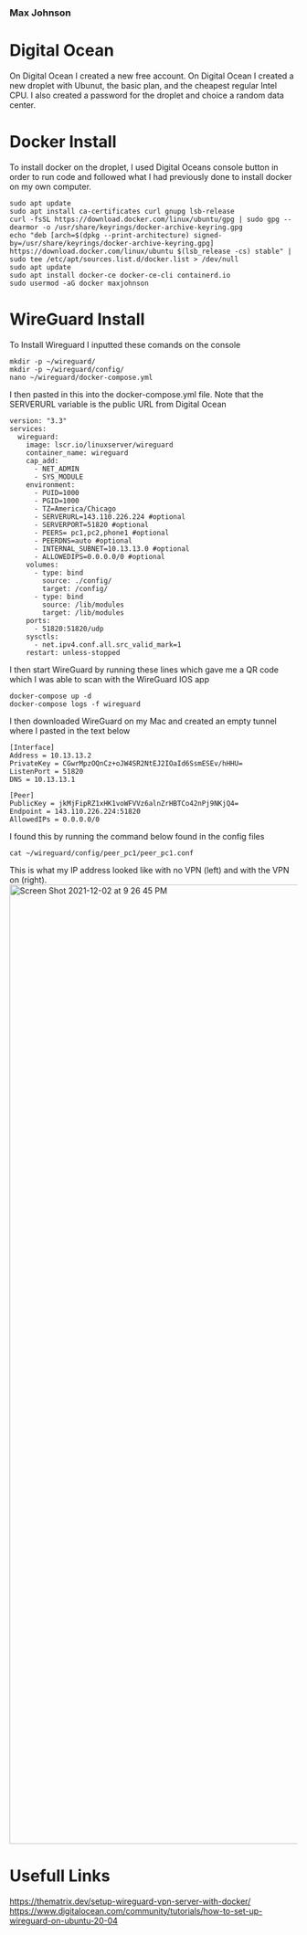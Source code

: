 ### Max Johnson
# Digital Ocean
On Digital Ocean I created a new free account. On Digital Ocean I created a new droplet with Ubunut, the basic plan, and the cheapest regular Intel CPU. I also created a password for the droplet and choice a random data center.

# Docker Install
To install docker on the droplet, I used Digital Oceans console button in order to run code and followed what I had previously done to install docker on my own computer.
```
sudo apt update
sudo apt install ca-certificates curl gnupg lsb-release
curl -fsSL https://download.docker.com/linux/ubuntu/gpg | sudo gpg --dearmor -o /usr/share/keyrings/docker-archive-keyring.gpg
echo "deb [arch=$(dpkg --print-architecture) signed-by=/usr/share/keyrings/docker-archive-keyring.gpg] https://download.docker.com/linux/ubuntu $(lsb_release -cs) stable" | sudo tee /etc/apt/sources.list.d/docker.list > /dev/null
sudo apt update
sudo apt install docker-ce docker-ce-cli containerd.io
sudo usermod -aG docker maxjohnson
```
# WireGuard Install
To Install Wireguard I inputted these comands on the console
```
mkdir -p ~/wireguard/
mkdir -p ~/wireguard/config/
nano ~/wireguard/docker-compose.yml
```
I then pasted in this into the docker-compose.yml file. Note that the SERVERURL variable is the public URL from Digital Ocean
```
version: "3.3"
services:
  wireguard:
    image: lscr.io/linuxserver/wireguard
    container_name: wireguard
    cap_add:
      - NET_ADMIN
      - SYS_MODULE
    environment:
      - PUID=1000
      - PGID=1000
      - TZ=America/Chicago
      - SERVERURL=143.110.226.224 #optional
      - SERVERPORT=51820 #optional
      - PEERS= pc1,pc2,phone1 #optional
      - PEERDNS=auto #optional
      - INTERNAL_SUBNET=10.13.13.0 #optional
      - ALLOWEDIPS=0.0.0.0/0 #optional
    volumes:
      - type: bind
        source: ./config/
        target: /config/
      - type: bind
        source: /lib/modules
        target: /lib/modules
    ports:
      - 51820:51820/udp
    sysctls:
      - net.ipv4.conf.all.src_valid_mark=1
    restart: unless-stopped
```
I then start WireGuard by running these lines which gave me a QR code which I was able to scan with the WireGuard IOS app
```
docker-compose up -d
docker-compose logs -f wireguard
```
I then downloaded WireGuard on my Mac and created an empty tunnel where I pasted in the text below
```
[Interface]
Address = 10.13.13.2
PrivateKey = CGwrMpzOQnCz+oJW4SR2NtEJ2IOaId6SsmESEv/hHHU=
ListenPort = 51820
DNS = 10.13.13.1

[Peer]
PublicKey = jkMjFipRZ1xHK1voWFVVz6alnZrHBTCo42nPj9NKjQ4=
Endpoint = 143.110.226.224:51820
AllowedIPs = 0.0.0.0/0
```
I found this by running the command below found in the config files
```
cat ~/wireguard/config/peer_pc1/peer_pc1.conf
```
This is what my IP address looked like with no VPN (left) and with the VPN on (right).
<img width="1680" alt="Screen Shot 2021-12-02 at 9 26 45 PM" src="https://user-images.githubusercontent.com/42543469/144540555-e3784ae3-79be-4ecc-bd7b-64766e1aa030.png">

# Usefull Links
https://thematrix.dev/setup-wireguard-vpn-server-with-docker/ 
https://www.digitalocean.com/community/tutorials/how-to-set-up-wireguard-on-ubuntu-20-04
